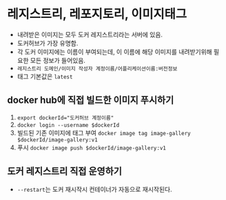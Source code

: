 # 레지스트리, 레포지토리, 이미지태그


- 내려받은 이미지는 모두 도커 레지스트리라는 서버에 있음.
- 도커허브가 가장 유명함.
- 각 도커 이미지에는 이름이 부여되는데, 이 이름에 해당 이미지를 내려받기위해 필요한 모든 정보가 들어있음.
- `레지스트리 도메인/이미지 작성자 계정이름/어플리케이션이름:버전정보`
- 태그 기본값은 `latest`

## docker hub에 직접 빌드한 이미지 푸시하기

1. `export dockerId="도커허브 계정이름"`
2. `docker login --username $dockerId`
3. 빌드된 기존 이미지에 태그 부여 `docker image tag image-gallery $dockerId/image-gallery:v1`
4. 푸시 `docker image push $dockerId/image-gallery:v1`

## 도커 레지스트리 직접 운영하기

- `--restart`는 도커 재시작시 컨테이너가 자동으로 재시작된다.
